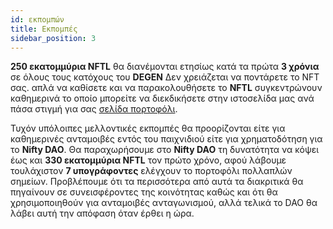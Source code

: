 ```yaml
---
id: εκπομπών
title: Εκπομπές
sidebar_position: 3
---
```


**250 εκατομμύρια NFTL** θα διανέμονται ετησίως κατά τα πρώτα **3 χρόνια** σε όλους τους κατόχους του **DEGEN** Δεν χρειάζεται να ποντάρετε το NFT σας. απλά να καθίσετε και να παρακολουθήσετε το **NFTL** συγκεντρώνουν καθημερινά το οποίο μπορείτε να διεκδικήσετε στην ιστοσελίδα μας ανά πάσα στιγμή για σας [σελίδα πορτοφόλι](https://nifty-league.com/wallet).

Τυχόν υπόλοιπες μελλοντικές εκπομπές θα προορίζονται είτε για καθημερινές ανταμοιβές εντός του παιχνιδιού είτε για χρηματοδότηση για το **Nifty DAO**. Θα παραχωρήσουμε στο **Nifty DAO** τη δυνατότητα να κόψει έως και **330 εκατομμύρια NFTL** τον πρώτο χρόνο, αφού λάβουμε τουλάχιστον **7 υπογράφοντες** ελέγχουν το πορτοφόλι πολλαπλών σημείων. Προβλέπουμε ότι τα περισσότερα από αυτά τα διακριτικά θα πηγαίνουν σε συνεισφέροντες της κοινότητας καθώς και ότι θα χρησιμοποιηθούν για ανταμοιβές ανταγωνισμού, αλλά τελικά το DAO θα λάβει αυτή την απόφαση όταν έρθει η ώρα.
